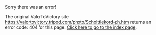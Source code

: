 

Sorry there was an error!

The original ValorToVictory site https://valortovictory.tripod.com/photo/Scholttlekord-ph.htm returns an error code: 404 for this page. [Click here to go to the index page](../index.md).